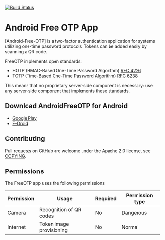 [![Build Status](https://travis-ci.org/freeotp/freeotp-android.svg?branch=master)](https://travis-ci.org/freeotp/freeotp-android)

# Android Free OTP App

[Android-Free-OTP] is a two-factor authentication application for systems
utilizing one-time password protocols. Tokens can be added easily by scanning a QR code.

FreeOTP implements open standards:

* HOTP (HMAC-Based One-Time Password Algorithm) [RFC 4226](http://www.ietf.org/rfc/rfc4226.txt)
* TOTP (Time-Based One-Time Password Algorithm) [RFC 6238](http://www.ietf.org/rfc/rfc6238.txt)

This means that no proprietary server-side component is necessary: use any server-side component
that implements these standards.

## Download AndroidFreeOTP for Android

* [Google
Play](https://play.google.com/store/apps/details?id=org.fedorahosted.freeotp)
* [F-Droid](https://f-droid.org/packages/org.fedorahosted.freeotp/)

## Contributing

Pull requests on GitHub are welcome under the Apache 2.0 license, see [COPYING](COPYING).

## Permissions

The FreeOTP app uses the following permissions

| Permission | Usage                    | Required | Permission type |
|------------|--------------------------|----------|-----------------|
| Camera     | Recognition of QR codes  | No       | Dangerous       |
| Internet   | Token image provisioning | No       | Normal          |
